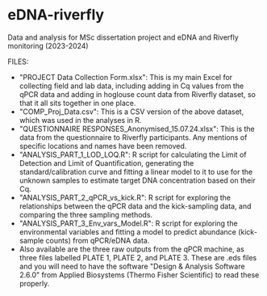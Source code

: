 # eDNA-riverfly
Data and analysis for MSc dissertation project and eDNA and Riverfly monitoring (2023-2024)

FILES: 
- "PROJECT Data Collection Form.xlsx": This is my main Excel for collecting field and lab data, including adding in Cq values from the qPCR data and adding in hoglouse count data from Riverfly dataset, so that it all sits together in one place.
- "COMP_Proj_Data.csv": This is a CSV version of the above dataset, which was used in the analyses in R.
- "QUESTIONNAIRE RESPONSES_Anonymised_15.07.24.xlsx": This is the data from the questionnaire to Riverfly participants. Any mentions of specific locations and names have been removed.
- "ANALYSIS_PART_1_LOD_LOQ.R": R script for calculating the Limit of Detection and Limit of Quantification, generating the standard/calibration curve and fitting a linear model to it to use for the unknown samples to estimate target DNA concentration based on their Cq.
- "ANALYSIS_PART_2_qPCR_vs_kick.R": R script for exploring the relationships between the qPCR data and the kick-sampling data, and comparing the three sampling methods.
- "ANALYSIS_PART_3_Env_vars_Model.R": R script for exploring the environmental variables and fitting a model to predict abundance (kick-sample counts) from qPCR/eDNA data.
- Also available are the three raw outputs from the qPCR machine, as three files labelled PLATE 1, PLATE 2, and PLATE 3. These are .eds files and you will need to have the software "Design & Analysis Software 2.6.0" from Applied Biosystems (Thermo Fisher Scientific) to read these properly.


